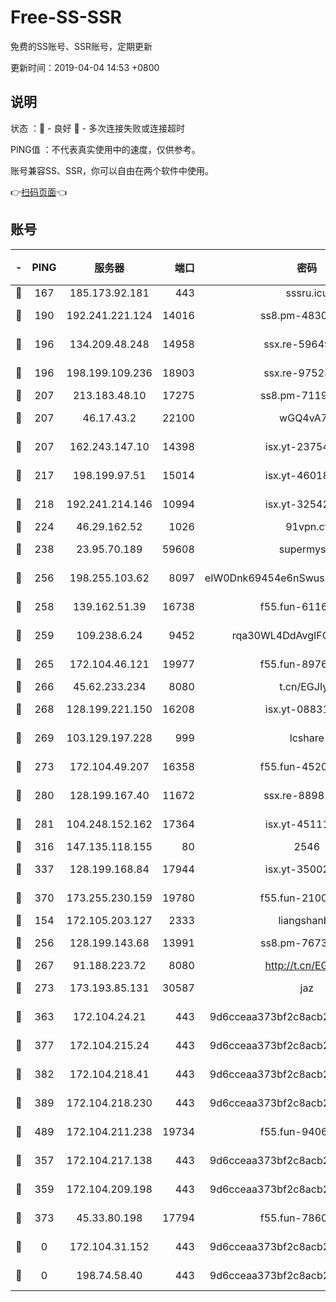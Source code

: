 # Free-SS-SSR

免费的SS账号、SSR账号，定期更新

更新时间：2019-04-04 14:53 +0800

## 说明

状态     ：🙂 - 良好 🙁 - 多次连接失败或连接超时

PING值   ：不代表真实使用中的速度，仅供参考。

账号兼容SS、SSR，你可以自由在两个软件中使用。

👉[扫码页面](https://liesauer.github.io/Free-SS-SSR/)👈

## 账号

|-|PING|服务器|端口|密码|加密方式|区域|
|:----:|:----:|:-----:|-----:|:----:|:----:|:----:|
|🙂|167|185.173.92.181|443|sssru.icu|rc4-md5|RU|
|🙂|190|192.241.221.124|14016|ss8.pm-48308241|aes-256-cfb|US|
|🙂|196|134.209.48.248|14958|ssx.re-59649668|aes-256-cfb|US|
|🙂|196|198.199.109.236|18903|ssx.re-97523420|aes-256-cfb|US|
|🙂|207|213.183.48.10|17275|ss8.pm-71196894|rc4-md5|RU|
|🙂|207|46.17.43.2|22100|wGQ4vA7D|aes-256-gcm|RU|
|🙂|207|162.243.147.10|14398|isx.yt-23754818|aes-256-cfb|US|
|🙂|217|198.199.97.51|15014|isx.yt-46018201|aes-256-cfb|US|
|🙂|218|192.241.214.146|10994|isx.yt-32542265|aes-256-cfb|US|
|🙂|224|46.29.162.52|1026|91vpn.cf|rc4-md5|RU|
|🙂|238|23.95.70.189|59608|supermyssr|chacha20-ietf|US|
|🙂|256|198.255.103.62|8097|eIW0Dnk69454e6nSwuspv9DmS201tQ0D|aes-256-cfb|US|
|🙂|258|139.162.51.39|16738|f55.fun-61163732|aes-256-cfb|SG|
|🙂|259|109.238.6.24|9452|rqa30WL4DdAvgIFG6Fs3znzTa|aes-256-cfb|FR|
|🙂|265|172.104.46.121|19977|f55.fun-89761630|aes-256-cfb|SG|
|🙂|266|45.62.233.234|8080|t.cn/EGJIyrl|rc4-md5|CA|
|🙂|268|128.199.221.150|16208|isx.yt-08831052|aes-256-cfb|SG|
|🙂|269|103.129.197.228|999|lcshare|aes-256-cfb|US|
|🙂|273|172.104.49.207|16358|f55.fun-45202305|aes-256-cfb|SG|
|🙂|280|128.199.167.40|11672|ssx.re-88981632|aes-256-cfb|SG|
|🙂|281|104.248.152.162|17364|isx.yt-45111127|aes-256-cfb|SG|
|🙂|316|147.135.118.155|80|2546|chacha20|US|
|🙂|337|128.199.168.84|17944|isx.yt-35002104|aes-256-cfb|SG|
|🙂|370|173.255.230.159|19780|f55.fun-21003083|aes-256-cfb|US|
|🙂|154|172.105.203.127|2333|liangshanbo|chacha20|JP|
|🙂|256|128.199.143.68|13991|ss8.pm-76732663|aes-256-cfb|SG|
|🙂|267|91.188.223.72|8080|http://t.cn/EGJIyrl|rc4-md5|RU|
|🙂|273|173.193.85.131|30587|jaz|aes-256-cfb|US|
|🙂|363|172.104.24.21|443|9d6cceaa373bf2c8acb22e60b6a58be6|aes-256-cfb|US|
|🙂|377|172.104.215.24|443|9d6cceaa373bf2c8acb22e60b6a58be6|aes-256-cfb|US|
|🙂|382|172.104.218.41|443|9d6cceaa373bf2c8acb22e60b6a58be6|aes-256-cfb|US|
|🙂|389|172.104.218.230|443|9d6cceaa373bf2c8acb22e60b6a58be6|aes-256-cfb|US|
|🙂|489|172.104.211.238|19734|f55.fun-94065686|aes-256-cfb|US|
|🙁|357|172.104.217.138|443|9d6cceaa373bf2c8acb22e60b6a58be6|aes-256-cfb|US|
|🙁|359|172.104.209.198|443|9d6cceaa373bf2c8acb22e60b6a58be6|aes-256-cfb|US|
|🙁|373|45.33.80.198|17794|f55.fun-78601167|aes-256-cfb|US|
|🙁|0|172.104.31.152|443|9d6cceaa373bf2c8acb22e60b6a58be6|aes-256-cfb|US|
|🙁|0|198.74.58.40|443|9d6cceaa373bf2c8acb22e60b6a58be6|aes-256-cfb|US|
